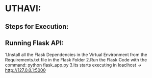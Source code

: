 # UTHAVI:

## Steps for Execution:
 
## Running Flask API:

1.Install all the Flask Dependencies in the Virtual Environment from the Requirements.txt file in the Flask Folder
2.Run the Flask Code with the command:
        python flask_app.py
3.Its starts executing in loaclhost -> http://127.0.0.1:5000



